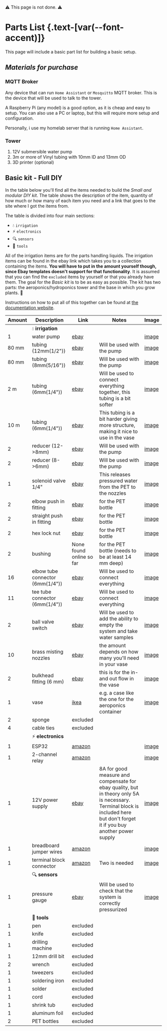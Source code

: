 <script setup>
import Alerts from '../../vue/alerts/Alerts.vue'
import { alerts } from '../../static/alerts'
</script>

⚠️ This page is not done. ⚠️

# Parts List {.text-[var(--font-accent)]}

This page will include a basic part list for building a basic setup.

<Alerts :options="alerts.user_warning">
    <template v-slot:content>
        <p>
           Please note that no hardware has been fully set in stone, all purchases are at your loss if hardware changes.
        </p>
    </template>
</Alerts>

## ***Materials for purchase***

### MQTT Broker

Any device that can run `Home Assistant` or `Mosquitto` MQTT broker. This is the device that will be used to talk to the tower.

A Raspberry Pi (any model) is a good option, as it is cheap and easy to setup. You can also use a PC or laptop, but this will require more setup and configuration.

Personally, i use my homelab server that is running `Home Assistant`.

### Tower

1. 12V submersible water pump
2. 3m or more of Vinyl tubing with 10mm ID and 13mm OD
3. 3D printer (optional)

## Basic kit - Full DIY

In the table below you'll find all the items needed to build the *Small and modular DIY kit*. The table shows the description of the item, quantity of how much or how many of each item you need and a link that goes to the site where I got the items from.

The table is divided into four main sections:

- :droplet: `irrigation`
- :zap: `electronics`
- :mag: `sensors`
- :wrench: `tools`

All of the irrigation items are for the parts handling liquids. The irrigation items can be found in the ebay link which takes you to a collection containing the items. **You will have to put in the amount yourself though, since Ebay templates doesn't support for that functionality**. It is assumed that you can find the `excluded` items by yourself or that you already have them. The goal for the *Basic kit* is to be as easy as possible. The kit has two parts: the aeroponics/hydroponics tower and the base in which you grow plants. :seedling:

Instructions on how to put all of this together can be found at [the documentation website](https://zanzythebar.github.io/ESP32GreenhouseTowerDIY/).

| Amount | Description                      | Link     | Notes | Image |
|  ---   | ---                              | ---      | ---   | ---   |
|        | :droplet: **irrigation**         |  | | |
| 1      | water pump                       | [ebay](http://www.ebay.com/itm/dc-12v-45w-0142-motor-high-pressure-diaphragm-water-self-priming-pump-4l-min/400758361869?hash=item5d4f0f4f0d) | | [image](http://i.ebayimg.com/images/g/VBYAAOSwEK9T6vwq/s-l1600.jpg)|
| 80 mm  | tubing (12mm(1/2"))              | [ebay](http://www.ebay.com/itm/pneumatic-push-in-fittings-for-air-water-hose-tube-stem-equal-connector-4-12mm/191149151018?hash=item2c8160932a) | Will be used with the pump | [image](http://www.ebaypa.com/albums/20140007/poa214453-5-.jpg) |
| 80 mm  | tubing (8mm(5/16"))              | [ebay](http://www.ebay.com/itm/pneumatic-push-in-fittings-for-air-water-hose-tube-stem-equal-connector-4-12mm/191149151018?hash=item2c8160932a) | Will be used with the pump | [image](http://www.ebaypa.com/albums/20140007/poa214451-4-.jpg) |
| 2 m    | tubing (6mm(1/4"))               | [ebay](http://www.ebay.com/itm/garden-patio-water-misting-cooling-system-sprinkler-nozzle-micro-irrigation-set/291518159407?hash=item43dfd61a2f) | Will be used to connect everything together, this tubing is a bit softer | [image](http://i.ebayimg.com/00/s/MTAwMVgxMDAx/z/DUgAAOSw-vlVkqTG/$_58.JPG) |
| 10 m   | tubing (6mm(1/4"))               | [ebay](http://www.ebay.com/itm/1-4-5m-meters-15ft-tube-tubing-hose-pipe-for-ro-water-filter-system-white-pe/131073862874?hash=item1e849c6cda) | This tubing is a bit harder giving more structure, making it nice to use in the vase | [image](http://i.ebayimg.com/00/s/NTk2WDY1MA==/z/jgkAAOxy63FSsXiB/$_58.JPG) |
| 2      | reducer (12->8mm)                | [ebay](http://www.ebay.com/itm/reducer-4mm-12mm-6-sizes-straight-push-in-pneumatic-tube-fitting-connector/271487074808?hash=item3f35e401f8) | Will be used with the pump | [image](https://i.ebayimg.com/images/g/xj0AAOxyOalTcJhY/s-l500.jpg) |
| 2      | reducer (8->6mm)                 | [ebay](http://www.ebay.com/itm/reducer-4mm-12mm-6-sizes-straight-push-in-pneumatic-tube-fitting-connector/271487074808?hash=item3f35e401f8) | Will be used with the pump | [image](https://i.ebayimg.com/images/g/xv4AAOxyOalTcJhf/s-l500.jpg) |
| 1      | solenoid valve 1/4"              | [ebay](https://www.ebay.com/itm/1-4-12V-DC-Metal-Plastic-Electric-Solenoid-Valve-Potable-Water-DC-12V/153508480075?hash=item23bdd1844b:g:eRoAAOSwqYtc8PGJ) | This releases pressured water from the PET to the nozzles | [image](http://i.ebayimg.com/images/g/6QsAAOSwDNdVnMke/s-l1600.jpg) |
| 2      | elbow push in fitting            | [ebay](http://www.ebay.com/itm/5pc-pneumatic-6mm-tube-to-1-4-bsp-male-thread-elbow-connector-push-in-fitting/282037876264?hash=item41aac47628) | for the PET bottle | [image](http://i.ebayimg.com/images/g/kwkAAOSwu1VW6pFl/s-l1600.jpg) |
| 2      | straight push in fitting         | [ebay](http://www.ebay.com/itm/4pcs-bsp-1-4-6mm-straight-male-push-in-fitting-pneumatic-pu-hose-connectors/401045944853?hash=item5d60337a15) | for the PET bottle | [image](http://i.ebayimg.com/images/g/pFgAAOSwJ4hZAF-A/s-l1600.jpg) |
| 2      | hex lock nut                     | [ebay](http://www.ebay.com/itm/1-4bsp-female-thread-brass-pipe-fitting-hex-lock-nut-10pcs/252218810462?hash=item3ab969a05e) | for the PET bottle | [image](http://i.ebayimg.com/images/g/TrEAAOSwYS9ZaFgt/s-l1600.jpg) |
| 2      | bushing                          | None found online so far | for the PET bottle (needs to be at least 14 mm deep) | [image](http://i.ebayimg.com/images/g/VXwAAOSw1JhZX01p/s-l1600.jpg) |
| 16     | elbow tube connector (6mm(1/4")) |  [ebay](http://www.ebay.com/itm/10pcs-1-4-tube-90-elbow-quick-connect-for-reverse-osmosis-water-fittings/231531620310?hash=item35e85c27d6) | Will be used to connect everything | [image](http://i.ebayimg.com/images/g/2ngAAOSwqu9VLIYb/s-l1600.jpg) |
| 11     | tee tube connector (6mm(1/4"))   | [ebay](http://www.ebay.com/itm/10pcs-1-4-male-tee-union-quick-connector-fitting-water-reverse-osmosis-filter/182036099777?hash=item2a623272c1) | Will be used to connect everything | [image](http://i.ebayimg.com/images/g/zLoAAOSw3v5YtXT5/s-l1600.jpg) |
| 2      | ball valve switch                | [ebay](http://www.ebay.com/itm/5x-od-tube-1-4-6mm-ball-valve-quick-connect-shut-off-switch-for-water-purifier/381243102306?hash=item58c3dc1462) | Will be used to add the ability to empty the system and take water samples | [image](http://i.ebayimg.com/images/g/R5QAAOSwcwhVLLTq/s-l1600.jpg) |
| 10     | brass misting nozzles            | [ebay](http://www.ebay.com/itm/brass-misting-nozzles-for-cooling-system-0-012-0-3-mm-10-24-unc-garden/251630116756?hash=item3a9652df94) | the amount depends on how many you'll need in your vase | [image](http://i.ebayimg.com/images/g/6ZwAAOSwPe1T~yXB/s-l1600.jpg) |
| 2      | bulkhead fitting (6 mm)          | [ebay](http://www.ebay.com/itm/various-pneumatic-fittings-air-valve-water-hose-tube-pipe-connector-joiner-new/222350504126?hash=item33c51f70be) | this is for the in- and out flow in the vase | [image](http://i.ebayimg.com/images/g/4BkAAOSwo4pYV1hA/s-l1600.jpg) |
| 1      | vase                             | [ikea](http://www.ikea.com/se/sv/catalog/products/60280205/) | e.g. a case like the one for the aeroponics container | [image](http://www.ikea.com/se/sv/images/products/kuggis-lada-med-lock-vit__0372094_PE551690_S4.JPG) |
| 2      | sponge                           | excluded |       |       |
| 4      | cable ties                       | excluded |       |       |
|        | :zap: **electronics**            |          |       |       |
| 1      | ESP32                      | [amazon](https://www.amazon.com/Arduino-Uno-R3-Microcontroller-A000066/dp/B008GRTSV6/ref=sr_1_1?ie=UTF8&qid=1500834010&sr=8-1&keywords=arduino) | | [image](https://images-na.ssl-images-amazon.com/images/I/51-rsyPvHOL.jpg)|
| 1      | 2-channel relay                  | [amazon](https://www.amazon.com/GEREE-2-Channel-Module-Optocoupler-Arduino/dp/B00PS4ZEDQ/ref=pd_sim_469_5?_encoding=UTF8&pd_rd_i=B00PS4ZEDQ&pd_rd_r=6WHHZFEE4G82HCH34B5V&pd_rd_w=cI57m&pd_rd_wg=HNLVd&psc=1&refRID=6WHHZFEE4G82HCH34B5V) | | [image](https://images-na.ssl-images-amazon.com/images/I/71lCPzMeQxL._SL1001_.jpg) |
| 1      | 12V power supply                 | [ebay](http://www.ebay.com/itm/172589666021?var=471422989078) | 8A for good measure and compensate for ebay quality, but in theory only 5A is necessary. Terminal block is included here but don't forget it if you buy another power supply | [image](http://i.ebayimg.com/images/g/QrcAAOSwepZXRl4n/s-l1600.jpg)|
| 1      | breadboard jumper wires          | [amazon](https://www.amazon.com/GenBasic-Solderless-Ribbon-Breadboard-Prototyping/dp/B01L5UJ36U/ref=sr_1_3?s=electronics&ie=UTF8&qid=1500834685&sr=1-3&keywords=breadboard+jumper+wires+male+to+male) | | [image](https://images-na.ssl-images-amazon.com/images/I/81aCfJn%2B-wL._SL1500_.jpg)|
| 1      | terminal block connector         | [amazon](https://www.amazon.com/uxcell-5-08mm-Pitch-Female-Terminal/dp/B00W94JF92/ref=sr_1_15?s=electronics&ie=UTF8&qid=1500835277&sr=1-15&keywords=terminal+block+connector) | Two is needed | [image](https://images-na.ssl-images-amazon.com/images/I/617jrydZRgL._SL1100_.jpg) |
|        | :mag: **sensors**                |          |       |       |
| 1      | pressure gauge                   | [ebay](http://www.ebay.com/itm/Tap-Water-Pressure-Test-With-Oil-Pressure-Gauge-16MPa-For-Water-Purifiers-1-2-034-/251399603152?&_trksid=p2056016.m2518.l4276) | Will be used to check that the system is correctly pressurized | [image](https://i.ebayimg.com/images/g/-gYAAMXQlgtSpX2E/s-l500.jpg) |
|        | :wrench: **tools**               |          |       |       |
| 1      | pen                              | excluded |       |       |
| 1      | knife                            | excluded |       |       |
| 1      | drilling machine                 | excluded |       |       |
| 1      | 12mm drill bit                   | excluded |       |       |
| 2      | wrench                           | excluded |       |       |
| 1      | tweezers                         | excluded |       |       |
| 1      | soldering iron                   | excluded |       |       |
| 1      | solder                           | excluded |       |       |
| 1      | cord                             | excluded |       |       |
| 1      | shrink tub                       | excluded |       |       |
| 1      | aluminum foil                    | excluded |       |       |
| 2      | PET bottles                      | excluded |       |       |
